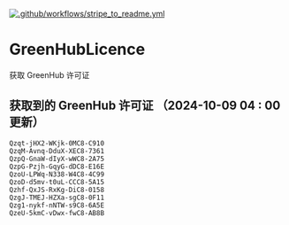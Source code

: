 [![.github/workflows/stripe_to_readme.yml](https://github.com/zjx-kimi/GreenHubLicence/actions/workflows/stripe_to_readme.yml/badge.svg)](https://github.com/zjx-kimi/GreenHubLicence/actions/workflows/stripe_to_readme.yml)
# GreenHubLicence
获取 GreenHub 许可证
## 获取到的 GreenHub 许可证 （2024-10-09 04 : 00 更新）
```
Qzqt-jHX2-WKjk-0MC8-C910
QzqM-Avnq-DduX-XEC8-7361
QzpQ-GnaW-dIyX-wWC8-2A75
QzpG-Pzjh-GqyG-dDC8-E16E
QzoU-LPWq-N338-W4C8-4C99
QzoD-d5mv-t0uL-CCC8-5A15
Qzhf-QxJS-RxKg-DiC8-0158
QzgJ-TMEJ-HZXa-sgC8-0F11
Qzg1-nykf-nNTW-s9C8-6A5E
QzeU-5kmC-vDwx-fwC8-AB8B
```
